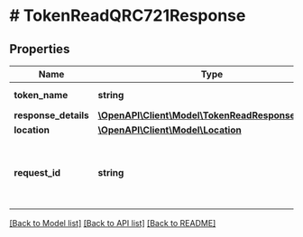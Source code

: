 # # TokenReadQRC721Response

## Properties

Name | Type | Description | Notes
------------ | ------------- | ------------- | -------------
**token_name** | **string** | Name of the token | [optional]
**response_details** | [**\OpenAPI\Client\Model\TokenReadResponseDetails**](TokenReadResponseDetails.md) |  | [optional]
**location** | [**\OpenAPI\Client\Model\Location**](Location.md) |  | [optional]
**request_id** | **string** | The ID assigned to a preparation request in Overledger | [optional]

[[Back to Model list]](../../README.md#models) [[Back to API list]](../../README.md#endpoints) [[Back to README]](../../README.md)
